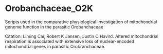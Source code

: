 # Orobanchaceae_O2K
Scripts used in the comparative physiological investigation of mitochondrial genome function in the parasitic Orobanchaceae

Citation: Liming Cai, Robert K Jansen, Justin C Havird. Altered mitochondrial respiration is associated with extensive loss of nuclear-encoded mitochondrial genes in parasitic Orobranchaceae. 
